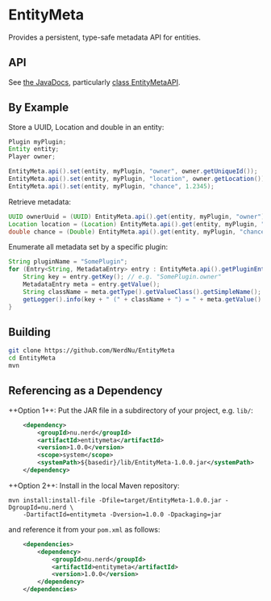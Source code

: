 EntityMeta
==========
Provides a persistent, type-safe metadata API for entities.

API
---
See [the JavaDocs](https://nerdnu.github.io/EntityMeta/docs/api/index.html), particularly [class EntityMetaAPI](https://nerdnu.github.io/EntityMeta/docs/api/index.html?nu/nerd/entitymeta/EntityMetaAPI.html).

By Example
----------
Store a UUID, Location and double in an entity:
```java
Plugin myPlugin;
Entity entity;
Player owner;

EntityMeta.api().set(entity, myPlugin, "owner", owner.getUniqueId());
EntityMeta.api().set(entity, myPlugin, "location", owner.getLocation());
EntityMeta.api().set(entity, myPlugin, "chance", 1.2345);
```

Retrieve metadata:
```java
UUID ownerUuid = (UUID) EntityMeta.api().get(entity, myPlugin, "owner");
Location location = (Location) EntityMeta.api().get(entity, myPlugin, "location");
double chance = (Double) EntityMeta.api().get(entity, myPlugin, "chance");
```

Enumerate all metadata set by a specific plugin:
```java
String pluginName = "SomePlugin";
for (Entry<String, MetadataEntry> entry : EntityMeta.api().getPluginEntries(entity, pluginName)) {
    String key = entry.getKey(); // e.g. "SomePlugin.owner"
    MetadataEntry meta = entry.getValue();
    String className = meta.getType().getValueClass().getSimpleName();
    getLogger().info(key + " (" + className + ") = " + meta.getValue() + " (stored as: " + meta.getTag() + ")");
}
```

Building
--------
```sh
git clone https://github.com/NerdNu/EntityMeta
cd EntityMeta
mvn
```

Referencing as a Dependency
---------------------------
++Option 1++: Put the JAR file in a subdirectory of your project, e.g. `lib/`:

```xml
	<dependency>
		<groupId>nu.nerd</groupId>
		<artifactId>entitymeta</artifactId>
		<version>1.0.0</version>
		<scope>system</scope>
		<systemPath>${basedir}/lib/EntityMeta-1.0.0.jar</systemPath>
	</dependency>
```

++Option 2++: Install in the local Maven repository:
```
mvn install:install-file -Dfile=target/EntityMeta-1.0.0.jar -DgroupId=nu.nerd \
    -DartifactId=entitymeta -Dversion=1.0.0 -Dpackaging=jar
```

and reference it from your `pom.xml` as follows:

```xml
	<dependencies>
		<dependency>
			<groupId>nu.nerd</groupId>
			<artifactId>entitymeta</artifactId>
			<version>1.0.0</version>
		</dependency>
	</dependencies>
```

